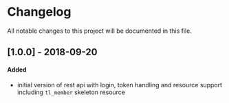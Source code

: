# Changelog
All notable changes to this project will be documented in this file.

## [1.0.0] - 2018-09-20

#### Added

- initial version of rest api with login, token handling and resource support including `tl_member` skeleton resource